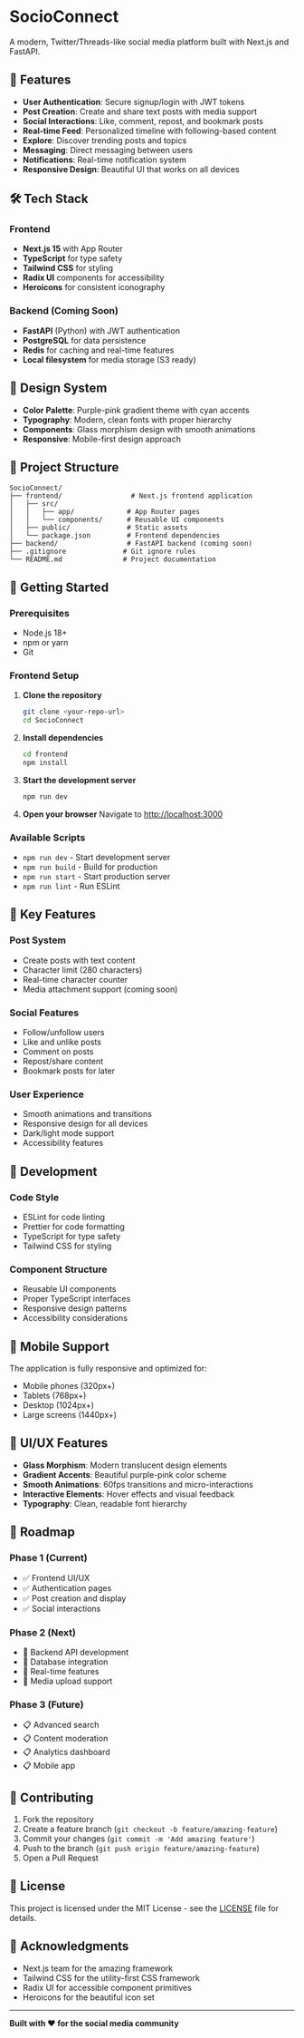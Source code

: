 # SocioConnect

A modern, Twitter/Threads-like social media platform built with Next.js and FastAPI.

## 🚀 Features

- **User Authentication**: Secure signup/login with JWT tokens
- **Post Creation**: Create and share text posts with media support
- **Social Interactions**: Like, comment, repost, and bookmark posts
- **Real-time Feed**: Personalized timeline with following-based content
- **Explore**: Discover trending posts and topics
- **Messaging**: Direct messaging between users
- **Notifications**: Real-time notification system
- **Responsive Design**: Beautiful UI that works on all devices

## 🛠 Tech Stack

### Frontend
- **Next.js 15** with App Router
- **TypeScript** for type safety
- **Tailwind CSS** for styling
- **Radix UI** components for accessibility
- **Heroicons** for consistent iconography

### Backend (Coming Soon)
- **FastAPI** (Python) with JWT authentication
- **PostgreSQL** for data persistence
- **Redis** for caching and real-time features
- **Local filesystem** for media storage (S3 ready)

## 🎨 Design System

- **Color Palette**: Purple-pink gradient theme with cyan accents
- **Typography**: Modern, clean fonts with proper hierarchy
- **Components**: Glass morphism design with smooth animations
- **Responsive**: Mobile-first design approach

## 📁 Project Structure

```
SocioConnect/
├── frontend/                 # Next.js frontend application
│   ├── src/
│   │   ├── app/             # App Router pages
│   │   └── components/      # Reusable UI components
│   ├── public/              # Static assets
│   └── package.json         # Frontend dependencies
├── backend/                 # FastAPI backend (coming soon)
├── .gitignore              # Git ignore rules
└── README.md               # Project documentation
```

## 🚀 Getting Started

### Prerequisites
- Node.js 18+ 
- npm or yarn
- Git

### Frontend Setup

1. **Clone the repository**
   ```bash
   git clone <your-repo-url>
   cd SocioConnect
   ```

2. **Install dependencies**
   ```bash
   cd frontend
   npm install
   ```

3. **Start the development server**
   ```bash
   npm run dev
   ```

4. **Open your browser**
   Navigate to [http://localhost:3000](http://localhost:3000)

### Available Scripts

- `npm run dev` - Start development server
- `npm run build` - Build for production
- `npm run start` - Start production server
- `npm run lint` - Run ESLint

## 🎯 Key Features

### Post System
- Create posts with text content
- Character limit (280 characters)
- Real-time character counter
- Media attachment support (coming soon)

### Social Features
- Follow/unfollow users
- Like and unlike posts
- Comment on posts
- Repost/share content
- Bookmark posts for later

### User Experience
- Smooth animations and transitions
- Responsive design for all devices
- Dark/light mode support
- Accessibility features

## 🔧 Development

### Code Style
- ESLint for code linting
- Prettier for code formatting
- TypeScript for type safety
- Tailwind CSS for styling

### Component Structure
- Reusable UI components
- Proper TypeScript interfaces
- Responsive design patterns
- Accessibility considerations

## 📱 Mobile Support

The application is fully responsive and optimized for:
- Mobile phones (320px+)
- Tablets (768px+)
- Desktop (1024px+)
- Large screens (1440px+)

## 🎨 UI/UX Features

- **Glass Morphism**: Modern translucent design elements
- **Gradient Accents**: Beautiful purple-pink color scheme
- **Smooth Animations**: 60fps transitions and micro-interactions
- **Interactive Elements**: Hover effects and visual feedback
- **Typography**: Clean, readable font hierarchy

## 🚧 Roadmap

### Phase 1 (Current)
- ✅ Frontend UI/UX
- ✅ Authentication pages
- ✅ Post creation and display
- ✅ Social interactions

### Phase 2 (Next)
- 🔄 Backend API development
- 🔄 Database integration
- 🔄 Real-time features
- 🔄 Media upload support

### Phase 3 (Future)
- 📋 Advanced search
- 📋 Content moderation
- 📋 Analytics dashboard
- 📋 Mobile app

## 🤝 Contributing

1. Fork the repository
2. Create a feature branch (`git checkout -b feature/amazing-feature`)
3. Commit your changes (`git commit -m 'Add amazing feature'`)
4. Push to the branch (`git push origin feature/amazing-feature`)
5. Open a Pull Request

## 📄 License

This project is licensed under the MIT License - see the [LICENSE](LICENSE) file for details.

## 🙏 Acknowledgments

- Next.js team for the amazing framework
- Tailwind CSS for the utility-first CSS framework
- Radix UI for accessible component primitives
- Heroicons for the beautiful icon set

---
 
**Built with ❤️ for the social media community**
